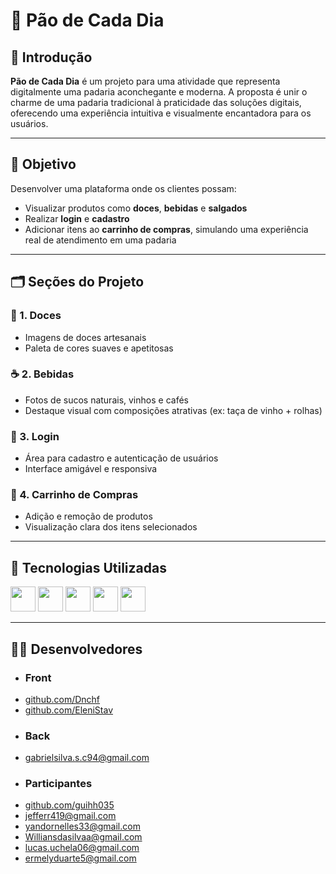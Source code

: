 # 🥖 Pão de Cada Dia

## 🧵 Introdução  
**Pão de Cada Dia** é um projeto para uma atividade que representa digitalmente uma padaria aconchegante e moderna. A proposta é unir o charme de uma padaria tradicional à praticidade das soluções digitais, oferecendo uma experiência intuitiva e visualmente encantadora para os usuários.

---

## 🎯 Objetivo  
Desenvolver uma plataforma onde os clientes possam:

- Visualizar produtos como **doces**, **bebidas** e **salgados**
- Realizar **login** e **cadastro**
- Adicionar itens ao **carrinho de compras**, simulando uma experiência real de atendimento em uma padaria

---

## 🗂️ Seções do Projeto

### 🍰 1. Doces  
- Imagens de doces artesanais  
- Paleta de cores suaves e apetitosas  

### ☕ 2. Bebidas  
- Fotos de sucos naturais, vinhos e cafés  
- Destaque visual com composições atrativas (ex: taça de vinho + rolhas)  

### 🔐 3. Login  
- Área para cadastro e autenticação de usuários  
- Interface amigável e responsiva  

### 🛒 4. Carrinho de Compras  
- Adição e remoção de produtos  
- Visualização clara dos itens selecionados  

---

## 🧰 Tecnologias Utilizadas 
<img src="https://img.shields.io/badge/-Html5-76240e?style=flat&logo=Html5" height="40"/> <img src="https://img.shields.io/badge/-Css3-00009b?style=flat&logo=Css3" height="40"/> <img src="https://img.shields.io/badge/-VS%20Code-007ACC?style=flat&logo=visual-studio-code" height="40"/> <img src="https://img.shields.io/badge/-JavaScript-ffae19?style=flat&logo=JavaScript" height="40 "/>  <img src="https://img.shields.io/badge/-PHP-004085?style=flat&logo=PHP" height="40 "/>


---

## 👩‍💻 Desenvolvedores 
- <h3>Front</h3> 
 - [github.com/Dnchf](https://github.com/Dnchf)
 - [github.com/EleniStav](https://github.com/EleniStav)
- <h3>Back</h3>
- gabrielsilva.s.c94@gmail.com
- <H3>Participantes</H3>
- [github.com/guihh035](https://github.com/guihh035)
- jefferr419@gmail.com
- yandornelles33@gmail.com
- Williansdasilvaa@gmail.com
- lucas.uchela06@gmail.com
- ermelyduarte5@gmail.com


